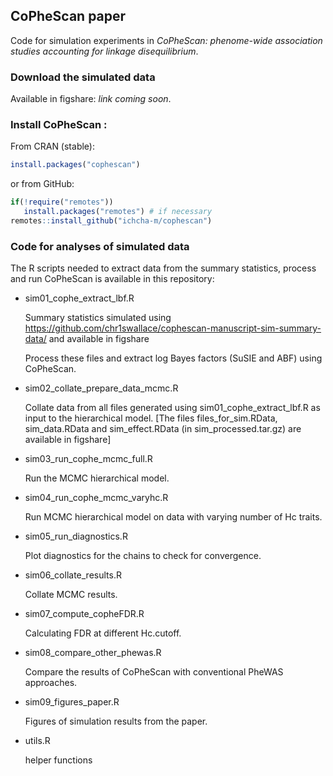## CoPheScan paper

Code for simulation experiments in  *CoPheScan: phenome-wide association studies accounting for linkage disequilibrium*.

### Download the simulated data 
Available in figshare: *link coming soon*. 

### Install CoPheScan :

From CRAN (stable):
```r
install.packages("cophescan")
```

or from GitHub:
```r
if(!require("remotes"))
   install.packages("remotes") # if necessary
remotes::install_github("ichcha-m/cophescan")
```

### Code for analyses of simulated data
The R scripts needed to extract data from the summary statistics, process and run CoPheScan is available in this repository:

 - sim01_cophe_extract_lbf.R 

    Summary statistics simulated using https://github.com/chr1swallace/cophescan-manuscript-sim-summary-data/ and available in figshare 

    Process these files and extract log Bayes factors (SuSIE and ABF) using CoPheScan. 

 - sim02_collate_prepare_data_mcmc.R
 
    Collate data from all files generated using sim01_cophe_extract_lbf.R as input to the hierarchical model. [The files files_for_sim.RData, sim_data.RData and sim_effect.RData (in sim_processed.tar.gz) are available in figshare]

 - sim03_run_cophe_mcmc_full.R
        
    Run the MCMC hierarchical model.

 - sim04_run_cophe_mcmc_varyhc.R

    Run MCMC hierarchical model on data with varying number of Hc traits.

 - sim05_run_diagnostics.R

    Plot diagnostics for the chains to check for convergence.

 - sim06_collate_results.R
    
    Collate MCMC results.

 - sim07_compute_copheFDR.R
    
    Calculating FDR at different Hc.cutoff.

 - sim08_compare_other_phewas.R
    
    Compare the results of CoPheScan with conventional PheWAS approaches.

 - sim09_figures_paper.R
    
    Figures of simulation results from the paper.

 - utils.R
    
    helper functions

